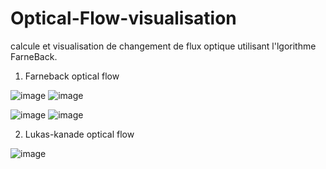 # Optical-Flow-visualisation
calcule et visualisation de changement de flux optique utilisant l'lgorithme FarneBack.



1. Farneback optical flow

![image](https://user-images.githubusercontent.com/54851310/165485049-142ba65a-ac1d-4937-b5c4-ebe7ac40f7fe.png)
![image](https://user-images.githubusercontent.com/54851310/165485130-22626484-4630-424d-bcaf-9b65cb5cc188.png)


![image](https://user-images.githubusercontent.com/54851310/165485377-2045c6f7-3b26-44fb-bcb7-8603f78741c9.png)
![image](https://user-images.githubusercontent.com/54851310/165485492-077d02f9-5eb0-441b-b272-d26752aedd7a.png)

2. Lukas-kanade optical flow

![image](https://user-images.githubusercontent.com/54851310/165760415-d8aac970-519f-4640-a82b-f07489ce9df7.png)
